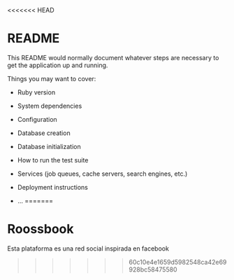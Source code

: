 <<<<<<< HEAD
# README

This README would normally document whatever steps are necessary to get the
application up and running.

Things you may want to cover:

* Ruby version

* System dependencies

* Configuration

* Database creation

* Database initialization

* How to run the test suite

* Services (job queues, cache servers, search engines, etc.)

* Deployment instructions

* ...
=======
# Roossbook
Esta plataforma es una red social inspirada en facebook
>>>>>>> 60c10e4e1659d5982548ca42e69928bc58475580
